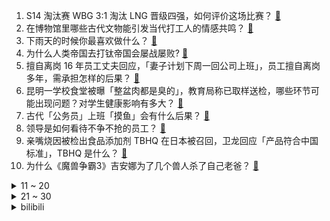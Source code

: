 1. S14 淘汰赛 WBG 3:1 淘汰 LNG 晋级四强，如何评价这场比赛？ [:link:](https://www.zhihu.com/question/1181895040)
2. 在博物馆里哪些古代文物能引发当代打工人的情感共鸣？ [:link:](https://www.zhihu.com/question/806874924)
3. 下雨天的时候你最喜欢做什么？ [:link:](https://www.zhihu.com/question/694895912)
4. 为什么人类帝国去打钛帝国会屡战屡败? [:link:](https://www.zhihu.com/question/304147893)
5. 擅自离岗 16 年员工丈夫回应，「妻子计划下周一回公司上班」，员工擅自离岗多年，需承担怎样的后果？ [:link:](https://www.zhihu.com/question/1172059510)
6. 昆明一学校食堂被曝「整盆肉都是臭的」，教育局称已取样送检，哪些环节可能出现问题？对学生健康影响有多大？ [:link:](https://www.zhihu.com/question/1088241158)
7. 古代「公务员」上班「摸鱼」会有什么后果？ [:link:](https://www.zhihu.com/question/814165875)
8. 领导是如何看待不争不抢的员工？ [:link:](https://www.zhihu.com/question/920559238)
9. 亲嘴烧因被检出食品添加剂 TBHQ 在日本被召回，卫龙回应「产品符合中国标准」，TBHQ 是什么？ [:link:](https://www.zhihu.com/question/1075360044)
10. 为什么《魔兽争霸3》吉安娜为了几个兽人杀了自己老爸？ [:link:](https://www.zhihu.com/question/404864937)
<details>
<summary>11 ~ 20</summary>

11. 哈马斯领导人辛瓦尔已被击毙，具体情况如何？他的死亡将如何影响中东局势？ [:link:](https://www.zhihu.com/question/1193443200)
12. 如果每个月给你1万元，并且可以不用上班，你会放弃现在的工作吗？ [:link:](https://www.zhihu.com/question/771511469)
13. 你最近在读的书是哪一本？ [:link:](https://www.zhihu.com/question/800718032)
14. 大学不报任何社团，不参加活动，保持不迟到，不早退，不挂科，可以拿到毕业证吗? [:link:](https://www.zhihu.com/question/972755371)
15. 中国网文市场为何无超能力题材的出圈神作？ [:link:](https://www.zhihu.com/question/831480769)
16. 离异带俩娃，想去东北定居，东北的老铁给点真实的建议吧? [:link:](https://www.zhihu.com/question/748527315)
17. 你觉得钱跟面子哪个重要？ [:link:](https://www.zhihu.com/question/502465602)
18. 孩子问「为什么没有三条腿的动物？」，该怎么回答？ [:link:](https://www.zhihu.com/question/534355933)
19. 如果人类在地球上挖出一个万米深坑，在里面放置几千枚核弹，同时引爆，反复操作，能把地球炸开吗？ [:link:](https://www.zhihu.com/question/784234818)
20. 多家银行下调存款利率，活期从 0.15% 调整为 0.1%，一年定期存款利率 1.1%，释放什么信号？ [:link:](https://www.zhihu.com/question/1232280426)
</details>
<details>
<summary>21 ~ 30</summary>

21. 住建部表示「将通过货币化安置房方式新增实施 100 万套城中村改造、危旧房改造」，将产生哪些影响？ [:link:](https://www.zhihu.com/question/1136731087)
22. AI 能否成为我们摸鱼的「最佳拍档」？它真的能帮助我们更高效摸鱼吗？ [:link:](https://www.zhihu.com/question/828154196)
23. 如果感冒是由病毒引起的，为什么又会说着凉要感冒呢？ [:link:](https://www.zhihu.com/question/1140003827)
24. 如何快速理解和记忆三羧酸循环？ [:link:](https://www.zhihu.com/question/29791345)
25. 药水哥回应「魔鬼式减肥」，体脂率仅有 7%，他的健身方法是什么？有没有普通人能借鉴的经验？ [:link:](https://www.zhihu.com/question/1132886753)
26. 编制内的女教师为什么难找对象？ [:link:](https://www.zhihu.com/question/392241876)
27. 如何评价郭麒麟在《喜剧之王单口季》的表现？ [:link:](https://www.zhihu.com/question/827851862)
28. 猫咪为什么会在晚上突然疯狂跑酷？ [:link:](https://www.zhihu.com/question/664109478)
29. 如何确定一袋米中的米粒数量是偶数还是奇数？ [:link:](https://www.zhihu.com/question/666009766)
30. 繁华带给你的是动力还是压力？ [:link:](https://www.zhihu.com/question/1082520474)
</details><details>
<summary>bilibili</summary>

</details>